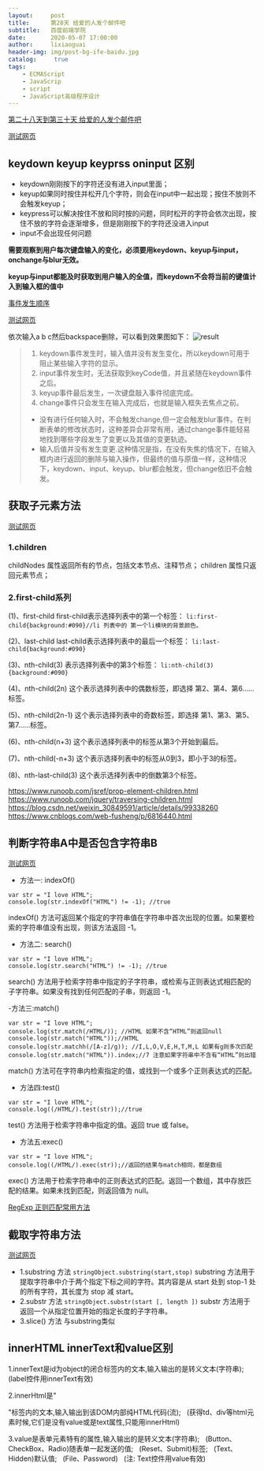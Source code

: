 ```yaml
---
layout:     post
title:      第28天 给爱的人发个邮件吧
subtitle:   百度前端学院
date:       2020-05-07 17:00:00
author:     lixiaoguai
header-img: img/post-bg-ife-baidu.jpg
catalog: 	 true
tags:
    - ECMAScript
    - JavaScrip
    - script
    - JavaScript高级程序设计
---
```

[第二十八天到第三十天 给爱的人发个邮件吧](http://ife.baidu.com/course/detail/id/52?t=1588665023643#learn)

[测试网页]()

## keydown keyup keyprss oninput 区别 ##
+ keydown刚刚按下的字符还没有进入input里面；
+ keyup如果同时按住并松开几个字符，则会在input中一起出现；按住不放则不会触发keyup；
+ keypress可以解决按住不放和同时按的问题，同时松开的字符会依次出现，按住不放的字符会逐渐增多，但是刚刚按下的字符还没进入input
+ input不会出现任何问题

**需要观察到用户每次键盘输入的变化，必须要用keydown、keyup与input，onchange与blur无效。**

**keyup与input都能及时获取到用户输入的全值，而keydown不会将当前的键值计入到输入框的值中**

[事件发生顺序](https://blog.csdn.net/yiifaa/article/details/52372022)

[测试网页]()

依次输入a b c然后backspace删除，可以看到效果图如下：
![result](./test_keydown.png)
>1. keydown事件发生时，输入值并没有发生变化，所以keydown可用于阻止某些输入字符的显示。
>2. input事件发生时，无法获取到keyCode值，并且紧随在keydown事件之后。
>3. keyup事件最后发生，一次键盘敲入事件彻底完成。
>4. change事件只会发生在输入完成后，也就是输入框失去焦点之前。
>- 没有进行任何输入时，不会触发change,但一定会触发blur事件。在判断表单的修改状态时，这种差异会非常有用，通过change事件能轻易地找到哪些字段发生了变更以及其值的变更轨迹。
>- 输入后值并没有发生变更.这种情况是指，在没有失焦的情况下，在输入框内进行返回的删除与输入操作，但最终的值与原值一样，这种情况下，keydown、input、keyup、blur都会触发，但change依旧不会触发。

## 获取子元素方法 ##
[测试网页]()
### 1.children ###
childNodes 属性返回所有的节点，包括文本节点、注释节点；
children 属性只返回元素节点；
### 2.first-child系列 ###
(1)、first-child
first-child表示选择列表中的第一个标签：
```li:first-child{background:#090}//li 列表中的 第一个li模块的背景颜色。```

(2)、last-child
last-child表示选择列表中的最后一个标签：
```li:last-child{background:#090}```

(3)、nth-child(3)
表示选择列表中的第3个标签：
```li:nth-child(3){background:#090}```

(4)、nth-child(2n) 
这个表示选择列表中的偶数标签，即选择 第2、第4、第6…… 标签。

(5)、nth-child(2n-1)
这个表示选择列表中的奇数标签，即选择 第1、第3、第5、第7……标签。

(6)、nth-child(n+3)
这个表示选择列表中的标签从第3个开始到最后。

(7)、nth-child(-n+3)
这个表示选择列表中的标签从0到3，即小于3的标签。

(8)、nth-last-child(3)
这个表示选择列表中的倒数第3个标签。

https://www.runoob.com/jsref/prop-element-children.html
https://www.runoob.com/jquery/traversing-children.html
https://blog.csdn.net/weixin_30849591/article/details/99338260
https://www.cnblogs.com/web-fusheng/p/6816440.html
## 判断字符串A中是否包含字符串B ##
[测试网页]()
- 方法一: indexOf()
```
var str = "I love HTML";
console.log(str.indexOf("HTML") != -1); //true
```
indexOf() 方法可返回某个指定的字符串值在字符串中首次出现的位置。如果要检索的字符串值没有出现，则该方法返回 -1。

- 方法二: search()
```
var str = "I love HTML";
console.log(str.search("HTML") != -1); //true
```
search() 方法用于检索字符串中指定的子字符串，或检索与正则表达式相匹配的子字符串。如果没有找到任何匹配的子串，则返回 -1。

-方法三:match()
```
var str = "I love HTML";
console.log(str.match(/HTML/)); //HTML 如果不含“HTML”则返回null
console.log(str.match("HTML"));//HTML
console.log(str.matchh(/[A-z]/g)); //I,L,O,V,E,H,T,M,L 如果有g则多次匹配
console.log(str.match("HTML")).index;//7 注意如果字符串中不含有“HTML”则出错
```
match() 方法可在字符串内检索指定的值，或找到一个或多个正则表达式的匹配。
- 方法四:test()
```
var str = "I love HTML";
console.log((/HTML/).test(str));//true
```
test() 方法用于检索字符串中指定的值。返回 true 或 false。
- 方法五:exec()
```
var str = "I love HTML";
console.log((/HTML/).exec(str));//返回的结果与match相同，都是数组
```
exec() 方法用于检索字符串中的正则表达式的匹配。返回一个数组，其中存放匹配的结果。如果未找到匹配，则返回值为 null。

[RegExp 正则匹配常用方法](https://www.w3school.com.cn/jsref/jsref_obj_regexp.asp)


## 截取字符串方法 ##
[测试网页]()
- 1.substring 方法
``` stringObject.substring(start,stop) ```
substring 方法用于提取字符串中介于两个指定下标之间的字符。其内容是从 start 处到 stop-1 处的所有字符，其长度为 stop 减 start。
- 2.substr 方法
``` stringObject.substr(start [, length ]) ```
substr 方法用于返回一个从指定位置开始的指定长度的子字符串。
- 3.slice() 方法
与substring类似


## innerHTML innerText和value区别 ##

1.innerText是id为object的闭合标签内的文本,输入输出的是转义文本(字符串);
  (label控件用innerText有效)

2.innerHtml是"<div>"标签内的文本,输入输出到该DOM内部纯HTML代码(流);
  (获得td、div等html元素时候,它们是没有value或是text属性,只能用innerHtml)

3.value是表单元素特有的属性,输入输出的是转义文本(字符串);
  (Button、CheckBox、Radio)随表单一起发送的值;
  (Reset、Submit)标签;
  (Text、Hidden)默认值;
  (File、Password)
  (注: Text控件用value有效)